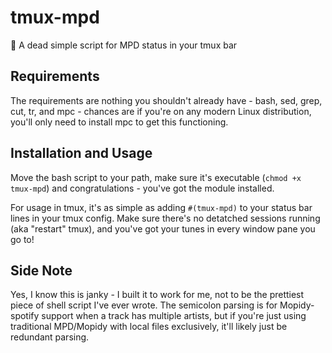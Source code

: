 # tmux-mpd
 🎵 A dead simple script for MPD status in your tmux bar
## Requirements
The requirements are nothing you shouldn't already have - bash, sed, grep, cut, tr, and mpc - chances are if you're on any modern Linux distribution, you'll only need to install mpc to get this functioning.
## Installation and Usage
Move the bash script to your path, make sure it's executable (`chmod +x tmux-mpd`) and congratulations - you've got the module installed.

For usage in tmux, it's as simple as adding `#(tmux-mpd)` to your status bar lines in your tmux config. Make sure there's no detatched sessions running (aka "restart" tmux), and you've got your tunes in every window pane you go to!

## Side Note
Yes, I know this is janky - I built it to work for me, not to be the prettiest piece of shell script I've ever wrote. The semicolon parsing is for Mopidy-spotify support when a track has multiple artists, but if you're just using traditional MPD/Mopidy with local files exclusively, it'll likely just be redundant parsing.
